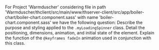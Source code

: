 For Project 'Warmduscher' considering file in path 'Warmduscher/thclient/src/main/www/thserver-client/src/app/boiler-chart/boiler-chart.component.sass' with name 'boiler-chart.component.sass' we have the following question: 
Describe the purpose and styling applied to the `.myLoadingSpinner` class. Detail the positioning, dimensions, animation, and initial state of the element. Explain the function of the `@keyframes fadeIn` animation used in conjunction with this class.